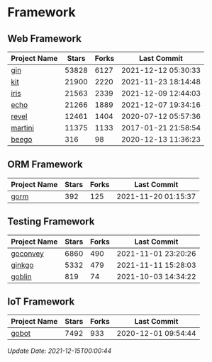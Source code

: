# Framework

## Web Framework
| Project Name | Stars | Forks | Last Commit |
| ------------ | ----- | ----- | ----------- |
| [gin](https://github.com/gin-gonic/gin) | 53828 | 6127 | 2021-12-12 05:30:33 |
| [kit](https://github.com/go-kit/kit) | 21900 | 2220 | 2021-11-23 18:14:48 |
| [iris](https://github.com/kataras/iris) | 21563 | 2339 | 2021-12-09 12:44:03 |
| [echo](https://github.com/labstack/echo) | 21266 | 1889 | 2021-12-07 19:34:16 |
| [revel](https://github.com/revel/revel) | 12461 | 1404 | 2020-07-12 05:57:36 |
| [martini](https://github.com/go-martini/martini) | 11375 | 1133 | 2017-01-21 21:58:54 |
| [beego](https://github.com/astaxie/beego) | 316 | 98 | 2020-12-13 11:36:23 |

## ORM Framework
| Project Name | Stars | Forks | Last Commit |
| ------------ | ----- | ----- | ----------- |
| [gorm](https://github.com/jinzhu/gorm) | 392 | 125 | 2021-11-20 01:15:37 |

## Testing Framework
| Project Name | Stars | Forks | Last Commit |
| ------------ | ----- | ----- | ----------- |
| [goconvey](https://github.com/smartystreets/goconvey) | 6860 | 490 | 2021-11-01 23:20:26 |
| [ginkgo](https://github.com/onsi/ginkgo) | 5332 | 479 | 2021-11-11 15:28:03 |
| [goblin](https://github.com/franela/goblin) | 819 | 74 | 2021-10-03 14:34:22 |

## IoT Framework
| Project Name | Stars | Forks | Last Commit |
| ------------ | ----- | ----- | ----------- |
| [gobot](https://github.com/hybridgroup/gobot) | 7492 | 933 | 2020-12-01 09:54:44 |

*Update Date: 2021-12-15T00:00:44*